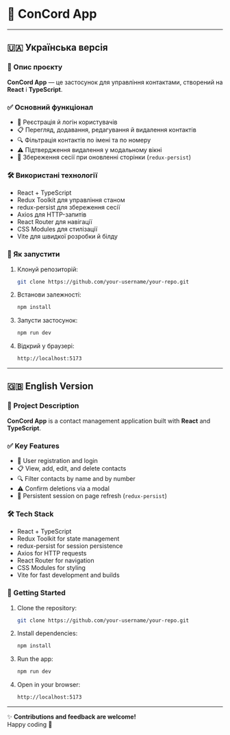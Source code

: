 # 📇 ConCord App

---

## 🇺🇦 Українська версія

### 📖 Опис проєкту
**ConCord App** — це застосунок для управління контактами, створений на **React** і **TypeScript**.

### ✅ Основний функціонал
- 🔐 Реєстрація й логін користувачів
- 📋 Перегляд, додавання, редагування й видалення контактів
- 🔍 Фільтрація контактів по імені та по номеру
- ⚠️ Підтвердження видалення у модальному вікні
- 💾 Збереження сесії при оновленні сторінки (`redux-persist`)

### 🛠 Використані технології
- React + TypeScript
- Redux Toolkit для управління станом
- redux-persist для збереження сесії
- Axios для HTTP-запитів 
- React Router для навігації 
- CSS Modules для стилізації 
- Vite для швидкої розробки й білду

### 🚀 Як запустити
1. Клонуй репозиторій:
    ```bash
    git clone https://github.com/your-username/your-repo.git
    ```
2. Встанови залежності:
    ```bash
    npm install
    ```
3. Запусти застосунок:
    ```bash
    npm run dev
    ```
4. Відкрий у браузері:
    ```bash
    http://localhost:5173
    ```

---

## 🇬🇧 English Version

### 📖 Project Description
**ConCord App** is a contact management application built with **React** and **TypeScript**.

### ✅ Key Features
- 🔐 User registration and login
- 📋 View, add, edit, and delete contacts
- 🔍 Filter contacts by name and by number
- ⚠️ Confirm deletions via a modal
- 💾 Persistent session on page refresh (`redux-persist`)

### 🛠 Tech Stack
- React + TypeScript
- Redux Toolkit for state management
- redux-persist for session persistence
- Axios for HTTP requests
- React Router for navigation
- CSS Modules for styling
- Vite for fast development and builds

### 🚀 Getting Started
1. Clone the repository:
    ```bash
    git clone https://github.com/your-username/your-repo.git
    ```
2. Install dependencies:
    ```bash
    npm install
    ```
3. Run the app:
    ```bash
    npm run dev
    ```
4. Open in your browser:
    ```bash
    http://localhost:5173
    ```

---

✨ **Contributions and feedback are welcome!**  
Happy coding 🎉
